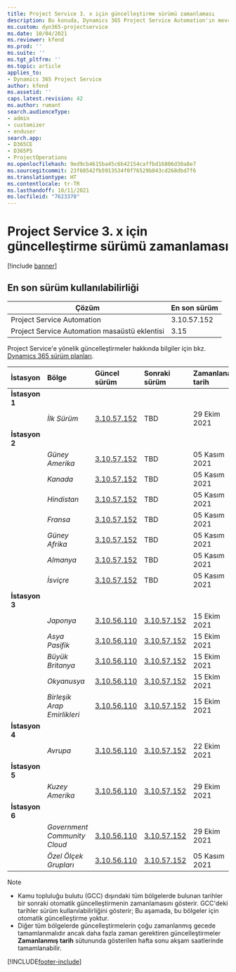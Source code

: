 ```yaml
---
title: Project Service 3. x için güncelleştirme sürümü zamanlaması
description: Bu konuda, Dynamics 365 Project Service Automation'ın mevcut ve sonraki sürümleri hakkında bilgi sağlanmaktadır.
ms.custom: dyn365-projectservice
ms.date: 10/04/2021
ms.reviewer: kfend
ms.prod: ''
ms.suite: ''
ms.tgt_pltfrm: ''
ms.topic: article
applies_to:
- Dynamics 365 Project Service
author: kfend
ms.assetid: ''
caps.latest.revision: 42
ms.author: rumant
search.audienceType:
- admin
- customizer
- enduser
search.app:
- D365CE
- D365PS
- ProjectOperations
ms.openlocfilehash: 9ed9cb4615ba45c6b42154caffbd16806d30a8e7
ms.sourcegitcommit: 23f68542fb5913534f0f76529b843cd268dbd7f6
ms.translationtype: HT
ms.contentlocale: tr-TR
ms.lasthandoff: 10/11/2021
ms.locfileid: "7623370"
---
```

# <a name="update-release-schedule-for-project-service-3x"></a>Project Service 3. x için güncelleştirme sürümü zamanlaması

[!include [banner](../includes/psa-now-project-operations.md)]

## <a name="latest-version-availability"></a>En son sürüm kullanılabilirliği

| Çözüm  | En son sürüm |
|-------|----|
| Project Service Automation    | 3.10.57.152 |
| Project Service Automation masaüstü eklentisi                | 3.15          |

Project Service'e yönelik güncelleştirmeler hakkında bilgiler için bkz. [Dynamics 365 sürüm planları](/dynamics365/release-plans/). 

| İstasyon  | Bölge | Güncel sürüm | Sonraki sürüm |  Zamanlanan tarih
| :---   | :---   | :---   | :---   |:---   |         
|<strong>İstasyon 1</strong> | |  |  | |
| | <i>İlk Sürüm</i> | [3.10.57.152](whats-new-ur-36.md) | TBD | 29 Ekim 2021
|<strong>İstasyon 2</strong> | |  |  | |
| | <i>Güney Amerika</i> | [3.10.57.152](whats-new-ur-36.md) | TBD | 05 Kasım 2021
| | <i>Kanada</i> | [3.10.57.152](whats-new-ur-36.md) | TBD | 05 Kasım 2021
| | <i>Hindistan</i> | [3.10.57.152](whats-new-ur-36.md) | TBD | 05 Kasım 2021
| | <i>Fransa</i> | [3.10.57.152](whats-new-ur-36.md) | TBD | 05 Kasım 2021
| | <i>Güney Afrika</i> | [3.10.57.152](whats-new-ur-36.md) | TBD | 05 Kasım 2021
| | <i>Almanya</i> | [3.10.57.152](whats-new-ur-36.md) | TBD | 05 Kasım 2021
| | <i>İsviçre</i> | [3.10.57.152](whats-new-ur-36.md) | TBD | 05 Kasım 2021
|<strong>İstasyon 3</strong> | |  |  | |
| | <i>Japonya</i> | [3.10.56.110](whats-new-ur-35.md) | [3.10.57.152](whats-new-ur-36.md) | 15 Ekim 2021
| | <i>Asya Pasifik</i> | [3.10.56.110](whats-new-ur-35.md) | [3.10.57.152](whats-new-ur-36.md) | 15 Ekim 2021
| | <i>Büyük Britanya</i> | [3.10.56.110](whats-new-ur-35.md) | [3.10.57.152](whats-new-ur-36.md) | 15 Ekim 2021
| | <i>Okyanusya</i> | [3.10.56.110](whats-new-ur-35.md) | [3.10.57.152](whats-new-ur-36.md) | 15 Ekim 2021
| | <i>Birleşik Arap Emirlikleri</i> | [3.10.56.110](whats-new-ur-35.md) | [3.10.57.152](whats-new-ur-36.md) | 15 Ekim 2021
|<strong>İstasyon 4</strong> | |  |  | |
| | <i>Avrupa</i> | [3.10.56.110](whats-new-ur-35.md) | [3.10.57.152](whats-new-ur-36.md) | 22 Ekim 2021
|<strong>İstasyon 5</strong> | |  |  | |
| | <i>Kuzey Amerika</i> | [3.10.56.110](whats-new-ur-35.md) | [3.10.57.152](whats-new-ur-36.md) | 29 Ekim 2021
|<strong>İstasyon 6</strong> | |  |  | |
| | <i>Government Community Cloud</i> | [3.10.56.110](whats-new-ur-35.md) | [3.10.57.152](whats-new-ur-36.md) | 29 Ekim 2021
| | <i>Özel Ölçek Grupları</i> | [3.10.56.110](whats-new-ur-35.md) | [3.10.57.152](whats-new-ur-36.md) | 05 Kasım 2021


>[!Note]
> - Kamu topluluğu bulutu (GCC) dışındaki tüm bölgelerde bulunan tarihler bir sonraki otomatik güncelleştirmenin zamanlamasını gösterir. GCC'deki tarihler sürüm kullanılabilirliğini gösterir; Bu aşamada, bu bölgeler için otomatik güncelleştirme yoktur.
> - Diğer tüm bölgelerde güncelleştirmelerin çoğu zamanlanmış gecede tamamlanmalıdır ancak daha fazla zaman gerektiren güncelleştirmeler **Zamanlanmış tarih** sütununda gösterilen hafta sonu akşam saatlerinde tamamlanabilir.


[!INCLUDE[footer-include](../includes/footer-banner.md)]
